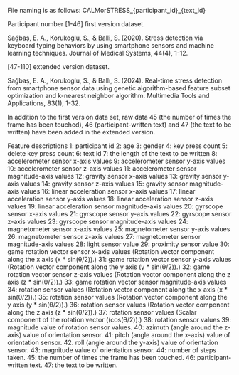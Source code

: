 File naming is as follows: CALMorSTRESS_{participant_id}_{text_id} 

Participant number [1-46] first version dataset.

Sağbaş, E. A., Korukoglu, S., & Balli, S. (2020). Stress detection via keyboard typing behaviors by using smartphone sensors and machine learning techniques. Journal of Medical Systems, 44(4), 1-12.

[47-110] extended version dataset.

Sağbaş, E. A., Korukoglu, S., & Ballı, S. (2024). Real-time stress detection from smartphone sensor data using genetic algorithm-based feature subset optimization and k-nearest neighbor algorithm. Multimedia Tools and Applications, 83(1), 1-32.

In addition to the first version data set, raw data 45 (the number of times the frame has been touched), 46 (participant-written text) and 47 (the text to be written) have been added in the extended version.

Feature descriptions
1: participant id
2: age
3: gender
4: key press count
5: delete key press count 
6: text id
7: the length of the text to be written
8: accelerometer sensor x-axis values
9: accelerometer sensor y-axis values
10: accelerometer sensor z-axis values
11: accelerometer sensor magnitude-axis values 
12: gravity sensor x-axis values
13: gravity sensor y-axis values
14: gravity sensor z-axis values
15: gravity sensor magnitude-axis values
16: linear acceleration sensor x-axis values
17: linear acceleration sensor y-axis values
18: linear acceleration sensor z-axis values
19: linear acceleration sensor magnitude-axis values 
20: gyrscope sensor x-axis values
21: gyrscope sensor y-axis values
22: gyrscope sensor z-axis values
23: gyrscope sensor magnitude-axis values
24: magnetometer sensor x-axis values
25: magnetometer sensor y-axis values
26: magnetometer sensor z-axis values
27: magnetometer sensor magnitude-axis values
28: light sensor value
29: proximity sensor value
30: game rotation vector sensor x-axis values (Rotation vector component along the x axis (x * sin(θ/2)).)
31: game rotation vector sensor y-axis values (Rotation vector component along the y axis (y * sin(θ/2)).)
32: game rotation vector sensor z-axis values (Rotation vector component along the z axis (z * sin(θ/2)).)
33: game rotation vector sensor magnitude-axis values
34: rotation sensor values (Rotation vector component along the x axis (x * sin(θ/2)).) 
35: rotation sensor values (Rotation vector component along the y axis (y * sin(θ/2)).) 
36: rotation sensor values (Rotation vector component along the z axis (z * sin(θ/2)).) 
37: rotation sensor values (Scalar component of the rotation vector ((cos(θ/2)).)
38: rotation sensor values
39: magnitude value of rotation sensor values.
40: azimuth (angle around the z-axis) value of orientation sensor.
41: pitch (angle around the x-axis) value of orientation sensor.
42. roll (angle around the y-axis) value of orientation sensor.
43: magnitude value of orientation sensor.
44: number of steps taken.
45: the number of times the frame has been touched.
46: participant-written text.
47: the text to be written.
